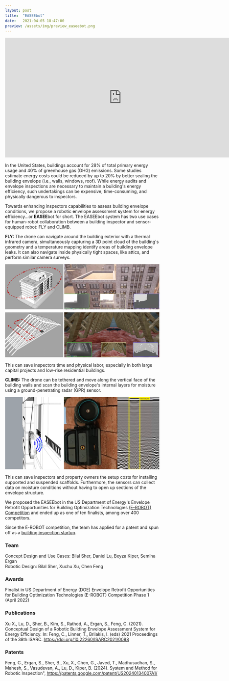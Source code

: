 ```yaml
---
layout: post
title:  "EASEEbot"
date:   2021-04-05 18:47:00
preview: /assets/img/preview_easeebot.png
---
```



<iframe width="760" height="390" src="https://www.youtube.com/embed/Vg9fLL15KQ0?si=bElnQPi5l5da93WQ" title="EASEEbot: Robotic Envelope Assessment System for Energy Efficiency" frameborder="0" allow="accelerometer; autoplay; clipboard-write; encrypted-media; gyroscope; picture-in-picture; web-share" referrerpolicy="strict-origin-when-cross-origin"></iframe>

In the United States, buildings account for 28% of total primary energy usage and 40% of greenhouse gas (GHG) emissions. Some studies estimate energy costs could be reduced by up to 20% by better sealing the building envelope (i.e., walls, windows, roof). While energy audits and envelope inspections are necessary to maintain a building's energy efficiency, such undertakings can be expensive, time-consuming, and physically dangerous to inspectors. 

Towards enhancing inspectors capabilities to assess building envelope conditions, we propose a robotic **e**nvelope **a**ssessment **s**ystem for **e**nergy **e**fficiency...or **EASEE**bot for short. The EASEEbot system has two use cases for human-robot collaboration between a building inspector and sensor-equipped robot: FLY and CLIMB.

**FLY:** The drone can navigate around the building exterior with a thermal infrared camera, simultaneously capturing a 3D point cloud of the building's geometry and a temperature mapping identify areas of building envelope leaks. It can also navigate inside physically tight spaces, like attics, and perform similar camera surveys. 

![fly functions](/assets/img/easeebot/function_combined_0.png)

This can save inspectors time and physical labor, especially in both large capital projects and low-rise residential buildings.


**CLIMB:** The drone can be tethered and move along the vertical face of the building walls and scan the building envelope's internal layers for moisture using a ground-penetrating radar (GPR) sensor.

![climb functions](/assets/img/easeebot/function_combined_1.png)

This can save inspectors and property owners the setup costs for installing supported and suspended scaffolds. Furthermore, the sensors can collect data on moisture conditions without having to open up sections of the envelope structure.


We proposed the EASEEbot in the US Department of Energy's Envelope Retrofit Opportunities for Building Optimization Technologies [(E-ROBOT) Competition](https://www.herox.com/EROBOT/teams) and ended up as one of ten finalists, among over 400 competitors.

Since the E-ROBOT competition, the team has applied for a patent and spun off as a [building inspection startup](https://www.linkedin.com/company/building-diagnostic-robotics/).


### Team

Concept Design and Use Cases: Bilal Sher, Daniel Lu, Beyza Kiper, Semiha Ergan
<br>Robotic Design: Bilal Sher, Xuchu Xu, Chen Feng

### Awards

Finalist in US Department of Energy (DOE) Envelope Retrofit Opportunities for Building Optimization Technologies (E-ROBOT) Competition Phase 1 (April 2022)

### Publications

Xu X., Lu, D., Sher, B., Kim, S., Rathod, A., Ergan, S., Feng, C. (2021). Conceptual Design of a Robotic Building Envelope Assessment System for Energy Efficiency. In: Feng, C., Linner, T., Brilakis, I. (eds) 2021 Proceedings of the 38th ISARC. https://doi.org/10.22260/ISARC2021/0088

### Patents

Feng, C., Ergan, S., Sher, B., Xu, X., Chen, G., Javed, T., Madhusudhan, S., Mahesh, S., Vasudevan, A., Lu, D., Kiper, B. (2024). System and Method for Robotic Inspection", https://patents.google.com/patent/US20240134007A1/

